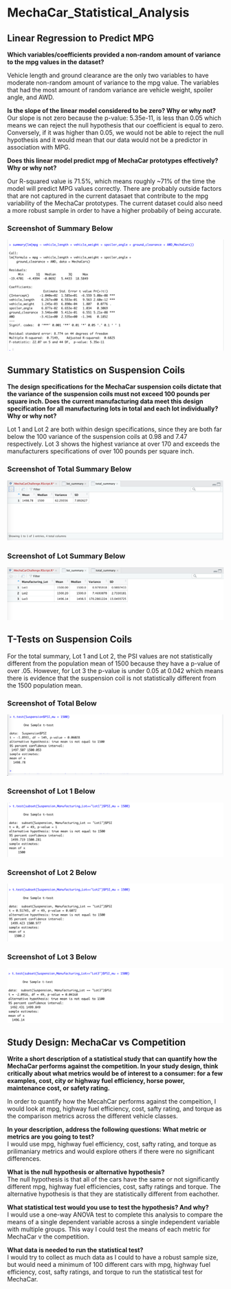 # MechaCar_Statistical_Analysis

## Linear Regression to Predict MPG
**Which variables/coefficients provided a non-random amount of variance to the mpg values in the dataset?**

Vehicle length and ground clearance are the only two variables to have moderate non-random amount of variance to the mpg value. The variables that had the most amount of random variance are vehicle weight, spoiler angle, and AWD.

**Is the slope of the linear model considered to be zero? Why or why not?**
Our slope is not zero because the p-value: 5.35e-11, is less than 0.05 which means we can reject the null hypothesis that our coefficient is equal to zero. Conversely, if it was higher than 0.05, we would not be able to reject the null hypothesis and it would mean that our data would not be a predictor in association with MPG. 

**Does this linear model predict mpg of MechaCar prototypes effectively? Why or why not?**

Our R-squared value is 71.5%, which means roughly ~71% of the time the model will predict MPG values correctly. There are probably outside factors that are not captured in the current datasaet that contribute to the mpg variability of the MechaCar prototypes. The current dataset could also need a more robust sample in order to have a higher probabily of being accurate. 

### Screenshot of Summary Below
![Screenshot!](./Images/Deliverable_1_Summary.png)

## Summary Statistics on Suspension Coils

**The design specifications for the MechaCar suspension coils dictate that the variance of the suspension coils must not exceed 100 pounds per square inch. Does the current manufacturing data meet this design specification for all manufacturing lots in total and each lot individually? Why or why not?**

Lot 1 and Lot 2 are both within design specifications, since they are both far below the 100 variance of the suspension coils at 0.98 and 7.47 respectively. Lot 3 shows the highest variance at over 170 and exceeds the manufacturers specifications of over 100 pounds per square inch.

### Screenshot of Total Summary Below
![Screenshot!](./Images/Deliverable_2_total.png)

### Screenshot of Lot Summary Below
![Screenshot!](./Images/Deliverable_2_lot.png)

## T-Tests on Suspension Coils

For the total summary, Lot 1 and Lot 2, the PSI values are not statistically different from the population mean of 1500 because they have a p-value of over .05. However, for Lot 3 the p-value is under 0.05 at 0.042 which means there is evidence that the suspension coil is not statistically different from the 1500 population mean. 

### Screenshot of Total Below
![Screenshot!](./Images/T-Test_Total.png)

### Screenshot of Lot 1 Below
![Screenshot!](./Images/T_Test_Lot1.png)

### Screenshot of Lot 2 Below
![Screenshot!](./Images/T_Test_Lot2.png)

### Screenshot of Lot 3 Below
![Screenshot!](./Images/T_Test_Lot3.png)


## Study Design: MechaCar vs Competition

**Write a short description of a statistical study that can quantify how the MechaCar performs against the competition. In your study design, think critically about what metrics would be of interest to a consumer: for a few examples, cost, city or highway fuel efficiency, horse power, maintenance cost, or safety rating.**

In order to quantify how the MecahCar performs against the compeition, I would look at mpg, highway fuel efficiency, cost, safty rating, and torque as the comparison metrics across the different vehicle classes. </br>

**In your description, address the following questions:
What metric or metrics are you going to test?** </br>
I would use mpg, highway fuel efficiency, cost, safty rating, and torque as prilimaniary metrics and would explore others if there were no significant differences. 

**What is the null hypothesis or alternative hypothesis?** </br>
The null hypothesis is that all of the cars have the same or not significantly different mpg, highway fuel efficiencies, cost, safty ratings and torque. The alternative hypothesis is that they are statistically different from eachother. </br>

**What statistical test would you use to test the hypothesis? And why?** </br>
I would use a one-way ANOVA test to complete this analysis to compare the means of a single dependent variable across a single independent variable with multiple groups. This way I could test the means of each metric for MechaCar v the competition. </br>

**What data is needed to run the statistical test?** </br>
I would try to collect as much data as I could to have a robust sample size, but would need a minimum of 100 different cars with mpg, highway fuel efficiency, cost, safty ratings, and torque to run the statistical test for MechaCar. 

